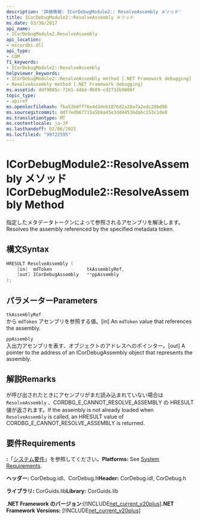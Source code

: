 ```yaml
---
description: '詳細情報: ICorDebugModule2:: ResolveAssembly メソッド'
title: ICorDebugModule2::ResolveAssembly メソッド
ms.date: 03/30/2017
api_name:
- ICorDebugModule2.ResolveAssembly
api_location:
- mscordbi.dll
api_type:
- COM
f1_keywords:
- ICorDebugModule2::ResolveAssembly
helpviewer_keywords:
- ICorDebugModule2::ResolveAssembly method [.NET Framework debugging]
- ResolveAssembly method [.NET Framework debugging]
ms.assetid: ddf9085c-7161-44bd-9609-cd2732b9009f
topic_type:
- apiref
ms.openlocfilehash: fba53b8ff76e4d3deb1876d2a20a7a2edc20bd06
ms.sourcegitcommit: ddf7edb67715a5b9a45e3dd44536dabc153c1de0
ms.translationtype: MT
ms.contentlocale: ja-JP
ms.lasthandoff: 02/06/2021
ms.locfileid: "99722595"
---
```

# <a name="icordebugmodule2resolveassembly-method"></a><span data-ttu-id="2613c-103">ICorDebugModule2::ResolveAssembly メソッド</span><span class="sxs-lookup"><span data-stu-id="2613c-103">ICorDebugModule2::ResolveAssembly Method</span></span>

<span data-ttu-id="2613c-104">指定したメタデータトークンによって参照されるアセンブリを解決します。</span><span class="sxs-lookup"><span data-stu-id="2613c-104">Resolves the assembly referenced by the specified metadata token.</span></span>

## <a name="syntax"></a><span data-ttu-id="2613c-105">構文</span><span class="sxs-lookup"><span data-stu-id="2613c-105">Syntax</span></span>

```cpp
HRESULT ResolveAssembly (
    [in]  mdToken             tkAssemblyRef,
    [out] ICorDebugAssembly   **ppAssembly
);
```

## <a name="parameters"></a><span data-ttu-id="2613c-106">パラメーター</span><span class="sxs-lookup"><span data-stu-id="2613c-106">Parameters</span></span>

`tkAssemblyRef`\
<span data-ttu-id="2613c-107">から `mdToken` アセンブリを参照する値。</span><span class="sxs-lookup"><span data-stu-id="2613c-107">[in] An `mdToken` value that references the assembly.</span></span>

`ppAssembly`\
<span data-ttu-id="2613c-108">入出力アセンブリを表す、オブジェクトのアドレスへのポインター。</span><span class="sxs-lookup"><span data-stu-id="2613c-108">[out] A pointer to the address of an ICorDebugAssembly object that represents the assembly.</span></span>

## <a name="remarks"></a><span data-ttu-id="2613c-109">解説</span><span class="sxs-lookup"><span data-stu-id="2613c-109">Remarks</span></span>

<span data-ttu-id="2613c-110">が呼び出されたときにアセンブリがまだ読み込まれていない場合は `ResolveAssembly` 、CORDBG_E_CANNOT_RESOLVE_ASSEMBLY の HRESULT 値が返されます。</span><span class="sxs-lookup"><span data-stu-id="2613c-110">If the assembly is not already loaded when `ResolveAssembly` is called, an HRESULT value of CORDBG_E_CANNOT_RESOLVE_ASSEMBLY is returned.</span></span>

## <a name="requirements"></a><span data-ttu-id="2613c-111">要件</span><span class="sxs-lookup"><span data-stu-id="2613c-111">Requirements</span></span>

<span data-ttu-id="2613c-112">**:**「[システム要件](../../get-started/system-requirements.md)」を参照してください。</span><span class="sxs-lookup"><span data-stu-id="2613c-112">**Platforms:** See [System Requirements](../../get-started/system-requirements.md).</span></span>

<span data-ttu-id="2613c-113">**ヘッダー:** CorDebug.idl、CorDebug.h</span><span class="sxs-lookup"><span data-stu-id="2613c-113">**Header:** CorDebug.idl, CorDebug.h</span></span>

<span data-ttu-id="2613c-114">**ライブラリ:** CorGuids.lib</span><span class="sxs-lookup"><span data-stu-id="2613c-114">**Library:** CorGuids.lib</span></span>

<span data-ttu-id="2613c-115">**.NET Framework のバージョン:**[!INCLUDE[net_current_v20plus](../../../../includes/net-current-v20plus-md.md)]</span><span class="sxs-lookup"><span data-stu-id="2613c-115">**.NET Framework Versions:** [!INCLUDE[net_current_v20plus](../../../../includes/net-current-v20plus-md.md)]</span></span>
